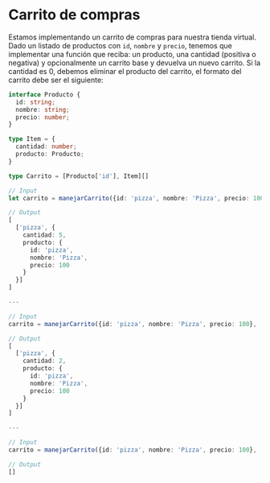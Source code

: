 # Carrito de compras

Estamos implementando un carrito de compras para nuestra tienda virtual. Dado un listado de productos con `id`, `nombre` y `precio`, tenemos que implementar una función que reciba: un producto, una cantidad (positiva o negativa) y opcionalmente un carrito base y devuelva un nuevo carrito. Si la cantidad es 0, debemos eliminar el producto del carrito, el formato del carrito debe ser el siguiente:

```ts
interface Producto {
  id: string;
  nombre: string;
  precio: number;
}

type Item = {
  cantidad: number;
  producto: Producto;
}

type Carrito = [Producto['id'], Item][]

// Input
let carrito = manejarCarrito({id: 'pizza', nombre: 'Pizza', precio: 100}, 5)

// Output
[
  ['pizza', {
    cantidad: 5,
    producto: {
      id: 'pizza',
      nombre: 'Pizza',
      precio: 100
    }
  }]
]

---

// Input
carrito = manejarCarrito({id: 'pizza', nombre: 'Pizza', precio: 100}, -3, carrito)

// Output
[
  ['pizza', {
    cantidad: 2,
    producto: {
      id: 'pizza',
      nombre: 'Pizza',
      precio: 100
    }
  }]
]

---

// Input
carrito = manejarCarrito({id: 'pizza', nombre: 'Pizza', precio: 100}, -2, carrito)

// Output
[]
```

